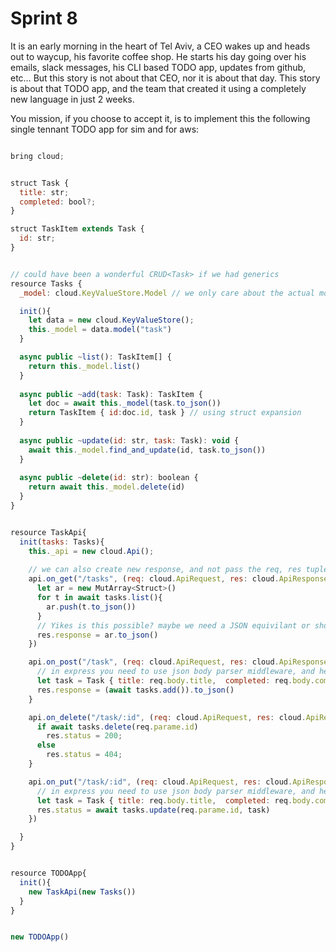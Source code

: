 # Sprint 8


It is an early morning in the heart of Tel Aviv, a CEO wakes up and heads out to waycup, his favorite coffee shop. 
He starts his day going over his emails, slack messages, his CLI based TODO app, updates from github, etc… 
But this story is not about that CEO, nor it is about that day. 
This story is about that TODO app, and the team that created it using a completely new language in just 2 weeks.

You mission, if you choose to accept it, is to implement this the following single tennant TODO app for sim and for aws:

```js

bring cloud;


struct Task {
  title: str;
  completed: bool?;
}

struct TaskItem extends Task {
  id: str;
}


// could have been a wonderful CRUD<Task> if we had generics
resource Tasks {
  _model: cloud.KeyValueStore.Model // we only care about the actual model here

  init(){ 
    let data = new cloud.KeyValueStore();
    this._model = data.model("task")
  }

  async public ~list(): TaskItem[] {
    return this._model.list()
  }
  
  async public ~add(task: Task): TaskItem {
    let doc = await this._model(task.to_json())
    return TaskItem { id:doc.id, task } // using struct expansion
  }
  
  async public ~update(id: str, task: Task): void {
    await this._model.find_and_update(id, task.to_json())
  }
  
  async public ~delete(id: str): boolean {
    return await this._model.delete(id)
  }
}


resource TaskApi{ 
  init(tasks: Tasks){
    this._api = new cloud.Api();
  
    // we can also create new response, and not pass the req, res tuple... not sure what is better
    api.on_get("/tasks", (req: cloud.ApiRequest, res: cloud.ApiResponse) ~> { 
      let ar = new MutArray<Struct>()
      for t in await tasks.list(){
        ar.push(t.to_json())
      }
      // Yikes is this possible? maybe we need a JSON equivilant or should I have used something else then MutArray? 
      res.response = ar.to_json() 
    })

    api.on_post("/task", (req: cloud.ApiRequest, res: cloud.ApiResponse) ~> { 
      // in express you need to use json body parser middleware, and here?  
      let task = Task { title: req.body.title,  completed: req.body.completed } 
      res.response = (await tasks.add()).to_json()
    }

    api.on_delete("/task/:id", (req: cloud.ApiRequest, res: cloud.ApiResponse) ~> { 
      if await tasks.delete(req.parame.id) 
        res.status = 200;
      else
        res.status = 404;
    }

    api.on_put("/task/:id", (req: cloud.ApiRequest, res: cloud.ApiResponse) ~> { 
      // in express you need to use json body parser middleware, and here?  
      let task = Task { title: req.body.title,  completed: req.body.completed } 
      res.status = await tasks.update(req.parame.id, task)
    })

  }
}


resource TODOApp{
  init(){
    new TaskApi(new Tasks())
  }
}


new TODOApp()


```

